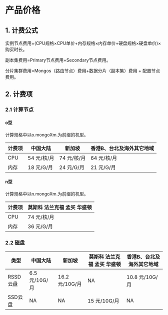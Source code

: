 # 产品价格

## 1. 计费公式

实例节点费用=(CPU规格×CPU单价+内存规格×内存单价+硬盘规格×硬盘单价)×购买时长。

副本集费用=Primary节点费用+Secondary节点费用。

分片集群费用=Mongos（路由节点）费用+数据分片（副本集）费用 + 配置节点费用。

## 2. 计费项

### 2.1 计算节点

#### o型 

计算规格中以o.mongoXm.为前缀的机型。

| 计费项    | 中国大陆 |  新加坡 | 香港B、台北及海外其它地域 |
| ------- | --------- | --------- | --------- | 
| CPU     | 54 元/核/月  | 74 元/核/月   | 64 元/核/月   | 
| 内存     | 18 元/G/月   | 24 元/G/月   |21 元/G/月    | 


#### n型

计算规格中以n.mongoXm.为前缀的机型。

| 计费项    | 莫斯科 法兰克福 孟买 华盛顿 |
| ------- | ---------  | 
| CPU     |  74 元/核/月 | 
| 内存     |  36 元/G/月  | 


### 2.2 磁盘

| 类型    | 中国大陆 |  新加坡 | 莫斯科 法兰克福 孟买 华盛顿 |香港B、台北及海外其它地域 |
| ------- | --------- |  --------- | --------- | --------- | 
| RSSD云盘 | 6.5 元/10G/月 | 16.2 元/10G/月 | NA |10.8 元/10G/月   | 
| SSD云盘  | NA   | NA | 15 元/10G/月 | NA   | 




